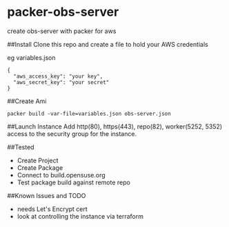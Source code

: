 # packer-obs-server
create obs-server with packer for aws

##Install
Clone this repo and create a file to hold your AWS credentials

eg variables.json
~~~~
{
  "aws_access_key": "your key",
  "aws_secret_key": "your secret"
}
~~~~

##Create Ami

`packer build -var-file=variables.json obs-server.json`

##Launch Instance
Add http(80), https(443), repo(82), worker(5252, 5352) access to the security group for the instance.

##Tested

* Create Project
* Create Package
* Connect to build.opensuse.org
* Test package build against remote repo

##Known Issues and TODO

* needs Let's Encrypt cert 
* look at controlling the instance via terraform
